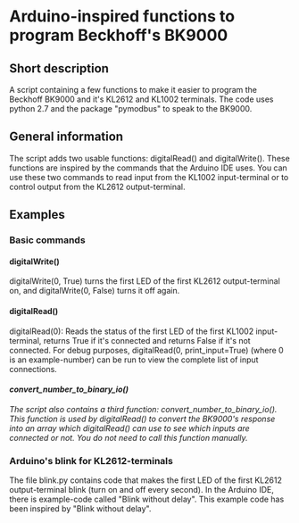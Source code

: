 # Arduino-inspired functions to program Beckhoff's BK9000

## Short description
A script containing a few functions to make it easier to program the Beckhoff BK9000 and it's KL2612 and KL1002 terminals. The code uses python 2.7 and the package "pymodbus" to speak to the BK9000.

## General information
The script adds two usable functions: digitalRead() and digitalWrite(). These functions are inspired by the commands that the Arduino IDE uses.
You can use these two commands to read input from the KL1002 input-terminal or to control output from the KL2612 output-terminal.

## Examples
### Basic commands
#### digitalWrite()
digitalWrite(0, True) turns the first LED of the first KL2612 output-terminal on, and digitalWrite(0, False) turns it off again.
#### digitalRead()
digitalRead(0): Reads the status of the first LED of the first KL1002 input-terminal, returns True if it's connected and returns False if it's not connected.
For debug purposes, digitalRead(0, print_input=True) (where 0 is an example-number) can be run to view the complete list of input connections.
#### *convert_number_to_binary_io()*
*The script also contains a third function: convert_number_to_binary_io(). This function is used by digitalRead() to convert the BK9000's response into an array which digitalRead() can use to see which inputs are connected or not. You do not need to call this function manually.*
### Arduino's blink for KL2612-terminals
The file blink.py contains code that makes the first LED of the first KL2612 output-terminal blink (turn on and off every second). In the Arduino IDE, there is example-code called "Blink without delay". This example code has been inspired by "Blink without delay".

